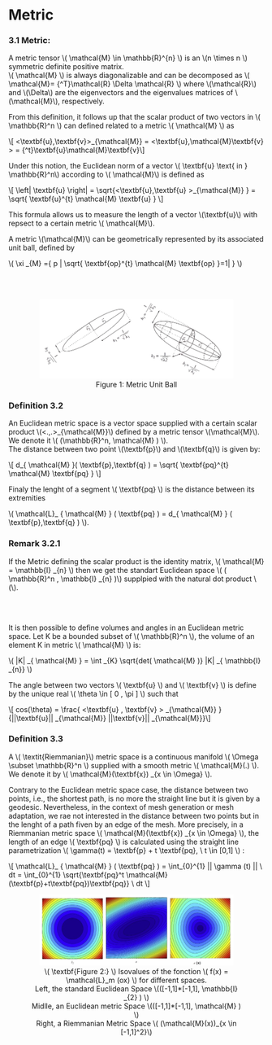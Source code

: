 # Metric

### 3.1 Metric:
A metric tensor \\( \mathcal{M} \in \mathbb{R}^{n} \\) is an \\(n \times n \\) symmetric definite positive matrix.  
\\( \mathcal{M} \\) is always diagonalizable and can be decomposed as \\( \mathcal{M}= {^T}\mathcal{R} \Delta \mathcal{R} \\) where \\(\mathcal{R}\\) and \\(\Delta\\) are the eigenvectors and the eigenvalues matrices of \\(\mathcal{M}\\), respectively.

From this definition, it follows up that the scalar product of two vectors in \\(  \mathbb{R}^n \\)
can defined related to a metric \\(  \mathcal{M} \\) as 

\\[  <\textbf{u},\textbf{v}>_{\mathcal{M}} = <\textbf{u},\mathcal{M}\textbf{v} > = {^t}\textbf{u}\mathcal{M}\textbf{v}\\]

Under this notion, the Euclidean norm of a vector \\(  \textbf{u}  \text{ in } \mathbb{R}^n\\) according to \\(  \mathcal{M}\\) is defined as 

\\[ \left\| \textbf{u} \right\| = \sqrt{<\textbf{u},\textbf{u} >_{\mathcal{M}} } = \sqrt{  \textbf{u}^{t} \mathcal{M} \textbf{u} } \\]

This formula allows us to measure the length of a vector \\(\textbf{u}\\) with repsect to a certain metric \\( \mathcal{M}\\).

A metric \\(\mathcal{M}\\) can be geometrically represented by its associated unit ball, defined by 

\\( \xi _{M} ={ p | \sqrt{ \textbf{op}^{t} \mathcal{M} \textbf{op} }=1|  \} \\)


<br><br>

<figure style="text-align: center;">
  <img src="../images/Metric_1.png" alt="Anisotropic metric tensor" width="90%">
  <figcaption>Figure 1: Metric Unit Ball </figcaption>
</figure>

### Definition 3.2 
An Euclidean metric space is a vector space supplied with a certain scalar product \\(<.,.>_{\mathcal{M}}\\) defined by a metric tensor \\(\mathcal{M}\\). We denote it \\( \(\mathbb{R}^n, \mathcal{M} \) \\).  
The distance between two point \\(\textbf{p}\\) and \\(\textbf{q}\\) is given by:

 \\[  d_{ \mathcal{M} }( \textbf{p},\textbf{q} ) = \sqrt{  \textbf{pq}^{t} \mathcal{M} \textbf{pq} }  \\] 


Finaly the lenght of a segment \\( \textbf{pq} \\) is the distance between its extremities

\\(    \mathcal{L}_ { \mathcal{M} } ( \textbf{pq} ) = d_{ \mathcal{M} } ( \textbf{p},\textbf{q} )  \\). 

### Remark 3.2.1
If the Metric defining the scalar product is the identity matrix, \\( \mathcal{M} = \mathbb{I} _{n} \\) then we get the standart Euclidean space \\( \( \mathbb{R}^n , \mathbb{I} _{n} \)\\) supplpied with the natural dot product \\(\\).

<br><br>

It is then possible to define volumes and angles in an Euclidean metric space. Let K be a bounded subset of \\( \mathbb{R}^n \\), the volume of an element K in metric \\( \mathcal{M} \\) is: 

\\( |K| _{ \mathcal{M} }  = \int _{K} \sqrt{det( \mathcal{M} )} |K| _{ \mathbb{I} _{n}} \\)

The angle between two vectors \\(  \textbf{u} \\) and \\( \textbf{v} \\) is define by the unique real \\( \theta \in \[ 0 , \pi \] \\) such that 

\\[ cos(\theta) = \frac{ <\textbf{u} , \textbf{v} > _{\mathcal{M}} }{||\textbf{u}|| _{\mathcal{M}}  ||\textbf{v}|| _{\mathcal{M}}}\\]

### Definition 3.3 
A \\( \textit{Riemmanian}\\) metric space is a continuous manifold \\( \Omega \subset \mathbb{R}^n  \\) supplied with a smooth metric \\( \mathcal{M}(.) \\). We denote it by \\(  \mathcal{M}(\textbf{x}) _{x \in \Omega} \\). 

Contrary to the Euclidean metric space case, the distance between two points, i.e., the shortest path, is no more the straight line but it is given by a geodesic. Nevertheless, in the context of mesh generation or mesh adaptation, we rae not interested in the distance between two points but in the lenght of a path fiven by an edge of the mesh. 
More precisely, in a Riemmanian metric space \\( \mathcal{M}(\textbf{x}) _{x \in \Omega} \\), the length of an edge \\( \textbf{pq} \\) is calculated using the straight line parametrization \\( \gamma(t) = \textbf{p} + t \textbf{pq}, \ t \in \[0,1\]  \\) :


\\[  \mathcal{L}_ { \mathcal{M} } ( \textbf{pq} ) =  \int_{0}^{1} || \gamma (t) || \ dt = \int_{0}^{1} \sqrt{\textbf{pq}^t \mathcal{M}(\textbf{p}+t\textbf{pq})\textbf{pq}} \ dt \\]

<figure style="text-align: center;">
  <img src="../images/Riemmanian.png" alt="Isovalues of the fonction f(x) = lm(ox) for different Spaces" width="90%">
  <figcaption> \( \textbf{Figure 2:} \)  Isovalues of the fonction \( f(x) = \mathcal{L}_m (ox) \) for different spaces.<br> 
  Left, the standard Euclidean Space \(([-1,1]*[-1,1], \mathbb{I} _{2} ) \)<br>
  Midlle, an Euclidean metric Space \(([-1,1]*[-1,1], \mathcal{M} ) \)<br>
  Right, a Riemmanian Metric Space \( (\mathcal{M}(x))_{x \in [-1,1]^2}\) </figcaption>
</figure>


